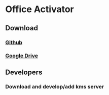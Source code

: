 # Office Activator
## Download
### [Github](https://github.com/Blue-Print-Company/Office-Activator/raw/master/Extract.exe)
### [Google Drive](https://drive.google.com/uc?id=1bphF67YXb8Jo91Enk3-sN4mIFZ-sYPZE&export=download)
## Developers
### Download and develop/add kms server
